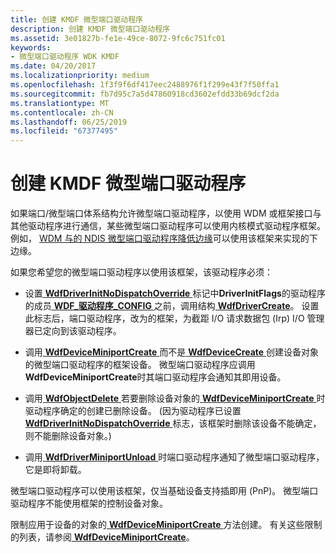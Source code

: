 ```yaml
---
title: 创建 KMDF 微型端口驱动程序
description: 创建 KMDF 微型端口驱动程序
ms.assetid: 3e01827b-fe1e-49ce-8072-9fc6c751fc01
keywords:
- 微型端口驱动程序 WDK KMDF
ms.date: 04/20/2017
ms.localizationpriority: medium
ms.openlocfilehash: 1f3f9f6df417eec2488976f1f299e43f7f50ffa1
ms.sourcegitcommit: fb7d95c7a5d47860918cd3602efdd33b69dcf2da
ms.translationtype: MT
ms.contentlocale: zh-CN
ms.lasthandoff: 06/25/2019
ms.locfileid: "67377495"
---
```

# <a name="creating-kmdf-miniport-drivers"></a>创建 KMDF 微型端口驱动程序





如果端口/微型端口体系结构允许微型端口驱动程序，以使用 WDM 或框架接口与其他驱动程序进行通信，某些微型端口驱动程序可以使用内核模式驱动程序框架。 例如， [WDM 与的 NDIS 微型端口驱动程序降低边缘](https://docs.microsoft.com/windows-hardware/drivers/network/ndis-miniport-drivers-with-a-wdm-lower-edge)可以使用该框架来实现的下边缘。

如果您希望您的微型端口驱动程序以使用该框架，该驱动程序必须：

-   设置[ **WdfDriverInitNoDispatchOverride** ](https://docs.microsoft.com/windows-hardware/drivers/ddi/content/wdfdriver/ne-wdfdriver-_wdf_driver_init_flags)标记中**DriverInitFlags**的驱动程序的成员[ **WDF\_驱动程序\_CONFIG** ](https://docs.microsoft.com/windows-hardware/drivers/ddi/content/wdfdriver/ns-wdfdriver-_wdf_driver_config)之前，调用结构[ **WdfDriverCreate**](https://docs.microsoft.com/windows-hardware/drivers/ddi/content/wdfdriver/nf-wdfdriver-wdfdrivercreate)。 设置此标志后，端口驱动程序，改为的框架，为截距 I/O 请求数据包 (Irp) I/O 管理器已定向到该驱动程序。

-   调用[ **WdfDeviceMiniportCreate** ](https://docs.microsoft.com/windows-hardware/drivers/ddi/content/wdfminiport/nf-wdfminiport-wdfdeviceminiportcreate)而不是[ **WdfDeviceCreate** ](https://docs.microsoft.com/windows-hardware/drivers/ddi/content/wdfdevice/nf-wdfdevice-wdfdevicecreate)创建设备对象的微型端口驱动程序的框架设备。 微型端口驱动程序应调用**WdfDeviceMiniportCreate**时其端口驱动程序会通知其即用设备。

-   调用[ **WdfObjectDelete** ](https://docs.microsoft.com/windows-hardware/drivers/ddi/content/wdfobject/nf-wdfobject-wdfobjectdelete)若要删除设备对象的[ **WdfDeviceMiniportCreate** ](https://docs.microsoft.com/windows-hardware/drivers/ddi/content/wdfminiport/nf-wdfminiport-wdfdeviceminiportcreate)时驱动程序确定的创建已删除设备。 (因为驱动程序已设置[ **WdfDriverInitNoDispatchOverride** ](https://docs.microsoft.com/windows-hardware/drivers/ddi/content/wdfdriver/ne-wdfdriver-_wdf_driver_init_flags)标志，该框架时删除该设备不能确定，则不能删除设备对象。)

-   调用[ **WdfDriverMiniportUnload** ](https://docs.microsoft.com/windows-hardware/drivers/ddi/content/wdfminiport/nf-wdfminiport-wdfdriverminiportunload)时端口驱动程序通知了微型端口驱动程序，它是即将卸载。

微型端口驱动程序可以使用该框架，仅当基础设备支持插即用 (PnP)。 微型端口驱动程序不能使用框架的控制设备对象。

限制应用于设备的对象的[ **WdfDeviceMiniportCreate** ](https://docs.microsoft.com/windows-hardware/drivers/ddi/content/wdfminiport/nf-wdfminiport-wdfdeviceminiportcreate)方法创建。 有关这些限制的列表，请参阅[ **WdfDeviceMiniportCreate**](https://docs.microsoft.com/windows-hardware/drivers/ddi/content/wdfminiport/nf-wdfminiport-wdfdeviceminiportcreate)。

 

 





